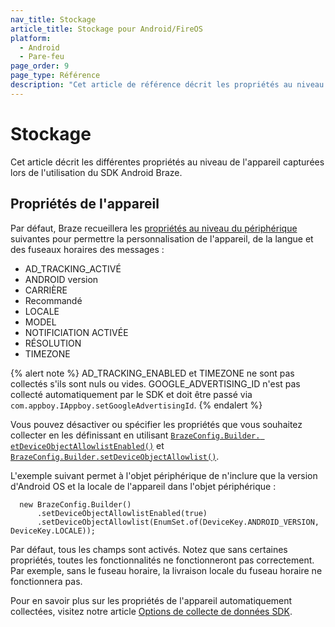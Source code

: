 ```yaml
---
nav_title: Stockage
article_title: Stockage pour Android/FireOS
platform:
  - Android
  - Pare-feu
page_order: 9
page_type: Référence
description: "Cet article de référence décrit les propriétés au niveau de l'appareil capturées par le Braze Android SDK."
---
```


# Stockage

Cet article décrit les différentes propriétés au niveau de l'appareil capturées lors de l'utilisation du SDK Android Braze.

## Propriétés de l'appareil

Par défaut, Braze recueillera les [propriétés au niveau du périphérique][1] suivantes pour permettre la personnalisation de l'appareil, de la langue et des fuseaux horaires des messages :

* AD_TRACKING_ACTIVÉ
* ANDROID version
* CARRIÈRE
* Recommandé
* LOCALE
* MODEL
* NOTIFICIATION ACTIVÉE
* RÉSOLUTION
* TIMEZONE

{% alert note %}
AD_TRACKING_ENABLED et TIMEZONE ne sont pas collectés s'ils sont nuls ou vides. GOOGLE_ADVERTISING_ID n'est pas collecté automatiquement par le SDK et doit être passé via `com.appboy.IAppboy.setGoogleAdvertisingId`.
{% endalert %}

Vous pouvez désactiver ou spécifier les propriétés que vous souhaitez collecter en les définissant en utilisant [`BrazeConfig.Builder. etDeviceObjectAllowlistEnabled()`][2] et [`BrazeConfig.Builder.setDeviceObjectAllowlist()`][3].

L'exemple suivant permet à l'objet périphérique de n'inclure que la version d'Android OS et la locale de l'appareil dans l'objet périphérique :
```
  new BrazeConfig.Builder()
      .setDeviceObjectAllowlistEnabled(true)
      .setDeviceObjectAllowlist(EnumSet.of(DeviceKey.ANDROID_VERSION, DeviceKey.LOCALE));
```
Par défaut, tous les champs sont activés. Notez que sans certaines propriétés, toutes les fonctionnalités ne fonctionneront pas correctement. Par exemple, sans le fuseau horaire, la livraison locale du fuseau horaire ne fonctionnera pas.

Pour en savoir plus sur les propriétés de l'appareil automatiquement collectées, visitez notre article [Options de collecte de données SDK]({{site.baseurl}}/user_guide/data_and_analytics/user_data_collection/sdk_data_collection/).

[1]: https://appboy.github.io/appboy-android-sdk/kdoc/braze-android-sdk/com.appboy.enums/-device-key/index.html
[2]: https://appboy.github.io/appboy-android-sdk/kdoc/braze-android-sdk/com.braze.configuration/-braze-config/-builder/set-device-object-allowlist-enabled.html
[3]: https://appboy.github.io/appboy-android-sdk/kdoc/braze-android-sdk/com.braze.configuration/-braze-config/-builder/set-device-object-allowlist.html
